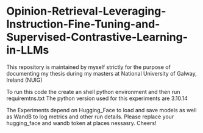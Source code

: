 # Opinion-Retrieval-Leveraging-Instruction-Fine-Tuning-and-Supervised-Contrastive-Learning-in-LLMs
This repository is maintained by myself strictly for the purpose of documenting my thesis during my masters at National University of Galway, Ireland (NUIG)

To run this code the create an shell python environment and then run requiremtns.txt
The python version used for this experiments are 3.10.14

The Experiments depend on Hugging_Face to load and save models as well as WandB to log metrics and other run details. Please replace your hugging_face and wandb token at places nessasry.
Cheers!
